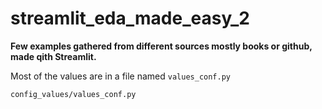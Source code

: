 # streamlit_eda_made_easy_2

**Few examples gathered from different sources mostly books or github, made qith Streamlit.**

Most of the values are in a file named `values_conf.py`
```bash
config_values/values_conf.py
```
